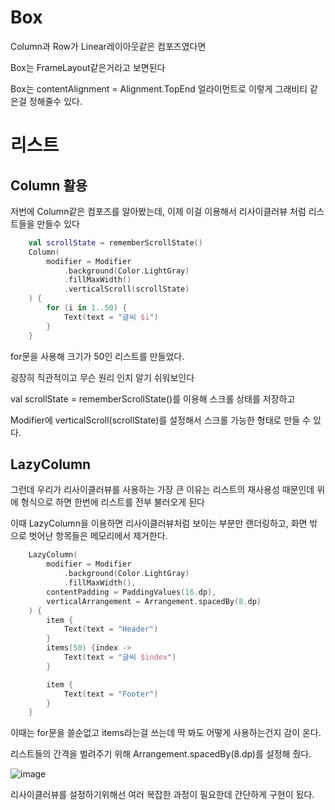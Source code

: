 # Box

Column과 Row가 Linear레이아웃같은 컴포즈였다면 

Box는 FrameLayout같은거라고 보면된다

Box는 contentAlignment = Alignment.TopEnd 얼라이먼트로 이렇게 그래비티 같은걸 정해줄수 있다.


# 리스트

## Column 활용

저번에 Column같은 컴포즈를 알아봤는데, 이제 이걸 이용해서 리사이클러뷰 처럼 리스트들을 만들수 있다

```kotlin
    val scrollState = rememberScrollState()
    Column(
        modifier = Modifier
            .background(Color.LightGray)
            .fillMaxWidth()
            .verticalScroll(scrollState)
    ) {
        for (i in 1..50) {
            Text(text = "글씨 $i")
        }
    }
```
for문을 사용해 크기가 50인 리스트를 만들었다.

굉장히 직관적이고 무슨 원리 인지 알기 쉬워보인다

val scrollState = rememberScrollState()를 이용해 스크롤 상태를 저장하고

Modifier에 verticalScroll(scrollState)를 설정해서 스크롤 가능한 형태로 만들 수 있다.

## LazyColumn

그런데 우리가 리사이클러뷰를 사용하는 가장 큰 이유는 리스트의 재사용성 때문인데 위에 형식으로 하면 한번에 리스트를 전부 불러오게 된다

이때 LazyColumn을 이용하면 리사이클러뷰처럼 보이는 부분만 랜더링하고, 화면 밖으로 벗어난 항목들은 메모리에서 제거한다.

```kotlin
    LazyColumn(
        modifier = Modifier
            .background(Color.LightGray)
            .fillMaxWidth(),
        contentPadding = PaddingValues(16.dp),
        verticalArrangement = Arrangement.spacedBy(8.dp)
    ) {
        item {
            Text(text = "Header")
        }
        items(50) {index ->
            Text(text = "글씨 $index")
        }

        item {
            Text(text = "Footer")
        }
    }
```

이때는 for문을 쓸순없고 items라는걸 쓰는데 딱 봐도 어떻게 사용하는건지 감이 온다.

리스트들의 간격을 벌려주기 위해 Arrangement.spacedBy(8.dp)를 설정해 줬다.

![image](https://github.com/exyte/AndroidAnimatedNavigationBar/assets/116724657/07cb92e5-070f-4d74-ab5e-2168149a6816)

리사이클러뷰를 설정하기위해선 여러 복잡한 과정이 필요한데 간단하게 구현이 됬다.